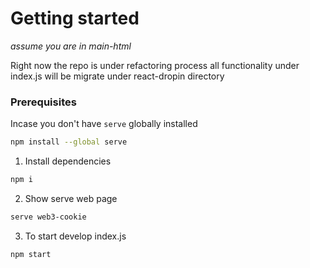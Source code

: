 # Getting started
*assume you are in main-html*

Right now the repo is under refactoring process all functionality under index.js will be migrate under react-dropin directory

### Prerequisites
Incase you don't have `serve` globally installed
``` bash
npm install --global serve

```

1. Install dependencies
``` bash
npm i
```

2. Show serve web page
``` bash
serve web3-cookie
```

3. To start develop index.js
``` bash
npm start
```

